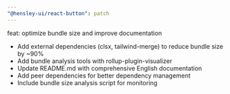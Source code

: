 ```yaml
---
"@hensley-ui/react-button": patch
---
```


feat: optimize bundle size and improve documentation

- Add external dependencies (clsx, tailwind-merge) to reduce bundle size by ~90%
- Add bundle analysis tools with rollup-plugin-visualizer
- Update README.md with comprehensive English documentation
- Add peer dependencies for better dependency management
- Include bundle size analysis script for monitoring
